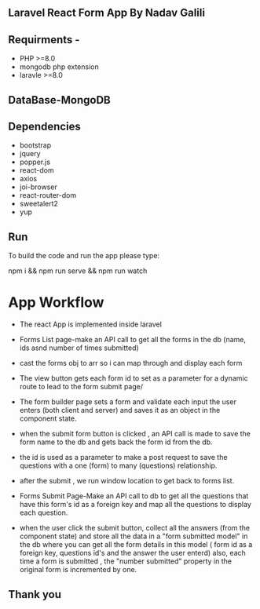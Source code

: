 


## Laravel React Form App By Nadav Galili


## Requirments -
* PHP >=8.0
* mongodb php extension
* laravle >=8.0

## DataBase-MongoDB
## Dependencies

* bootstrap
* jquery
* popper.js
* react-dom
* axios
* joi-browser
* react-router-dom
* sweetalert2
* yup

## Run
To build the code and run the app please type:

npm i && npm run serve && npm run watch

# App Workflow
* The react App is implemented inside laravel
* Forms List page-make an API call to get all the forms in the db
(name, ids asnd number of times submitted)
* cast the forms obj to arr so i can map through and display each form
* The view button gets each form id to set as a parameter for a dynamic route to lead to the form submit page/

* The form builder page sets a form and validate each input the user enters 
(both client and server) and saves it as an object in the component state.
* when the submit form button is clicked , an API call is made to save
the form name to the db and gets back the form id from the db.

* the id is used as a parameter to make a post request to save the questions with a one (form) to many (questions) relationship.
* after the submit , we run window location to get back to forms list.

* Forms Submit Page-Make an API call to db to get all the questions that have this form's id as a foreign key and map all the questions to display each question.
* when the user click the submit button, collect all the answers (from the component state) and store all the data in a "form submitted model" in the db
where you can get all the form details in this model ( form id as a foreign key, 
questions id's and the answer the user enterd)
also, each time a form is submitted , the "number submitted" property
in the original form is incremented by one.





## Thank you
